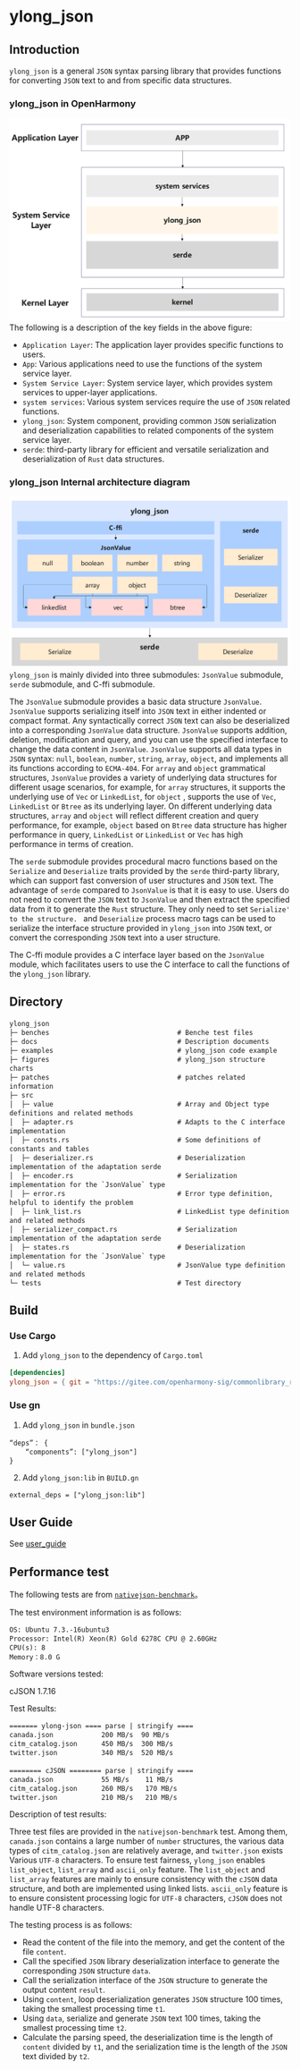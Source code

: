 # ylong_json

## Introduction
`ylong_json` is a general `JSON` syntax parsing library that provides functions for converting `JSON` text to and from specific data structures.

### ylong_json in OpenHarmony
![structure](./figures/ylong_json_oh_relate.png)
The following is a description of the key fields in the above figure:
- `Application Layer`: The application layer provides specific functions to users.
- `App`: Various applications need to use the functions of the system service layer.
- `System Service Layer`: System service layer, which provides system services to upper-layer applications.
- `system services`: Various system services require the use of `JSON` related functions.
- `ylong_json`: System component, providing common `JSON` serialization and deserialization capabilities to related components of the system service layer.
- `serde`: third-party library for efficient and versatile serialization and deserialization of `Rust` data structures.

### ylong_json Internal architecture diagram
![structure](./figures/ylong_json_inner_structure.png)
`ylong_json` is mainly divided into three submodules: `JsonValue` submodule, `serde` submodule, and C-ffi submodule.

The `JsonValue` submodule provides a basic data structure `JsonValue`.
`JsonValue` supports serializing itself into `JSON` text in either indented or compact format. Any syntactically correct `JSON` text can also be deserialized into a corresponding `JsonValue` data structure.
`JsonValue` supports addition, deletion, modification and query, and you can use the specified interface to change the data content in `JsonValue`.
`JsonValue` supports all data types in `JSON` syntax: `null`, `boolean`, `number`, `string`, `array`, `object`, and implements all its functions according to `ECMA-404`.
For `array` and `object` grammatical structures, `JsonValue` provides a variety of underlying data structures for different usage scenarios, for example, for `array` structures, it supports the underlying use of `Vec` or `LinkedList`, for `object` , supports the use of `Vec`, `LinkedList` or `Btree` as its underlying layer.
On different underlying data structures, `array` and `object` will reflect different creation and query performance, for example, `object` based on `Btree` data structure has higher performance in query, `LinkedList` or `LinkedList` or `Vec` has high performance in terms of creation.

The `serde` submodule provides procedural macro functions based on the `Serialize` and `Deserialize` traits provided by the `serde` third-party library, which can support fast conversion of user structures and `JSON` text.
The advantage of `serde` compared to `JsonValue` is that it is easy to use. Users do not need to convert the `JSON` text to `JsonValue` and then extract the specified data from it to generate the `Rust` structure. They only need to set `Serialize' to the structure. ` and `Deserialize` process macro tags can be used to serialize the interface structure provided in `ylong_json` into `JSON` text, or convert the corresponding `JSON` text into a user structure.

The C-ffi module provides a C interface layer based on the `JsonValue` module, which facilitates users to use the C interface to call the functions of the `ylong_json` library.
## Directory
```
ylong_json
├─ benches                                # Benche test files
├─ docs                                   # Description documents
├─ examples                               # ylong_json code example
├─ figures                                # ylong_json structure charts
├─ patches                                # patches related information
├─ src
│  ├─ value                               # Array and Object type definitions and related methods
│  ├─ adapter.rs                          # Adapts to the C interface implementation
│  ├─ consts.rs                           # Some definitions of constants and tables
│  ├─ deserializer.rs                     # Deserialization implementation of the adaptation serde
│  ├─ encoder.rs                          # Serialization implementation for the `JsonValue` type
│  ├─ error.rs                            # Error type definition, helpful to identify the problem
│  ├─ link_list.rs                        # LinkedList type definition and related methods
│  ├─ serializer_compact.rs               # Serialization implementation of the adaptation serde
│  ├─ states.rs                           # Deserialization implementation for the `JsonValue` type
│  └─ value.rs                            # JsonValue type definition and related methods
└─ tests                                  # Test directory
```

## Build
### Use Cargo 
1. Add `ylong_json` to the dependency of `Cargo.toml`
```toml
[dependencies]
ylong_json = { git = "https://gitee.com/openharmony-sig/commonlibrary_rust_ylong_json.git" }
```

### Use gn
1. Add `ylong_json` in `bundle.json`
```gn 
“deps”： {
    “components”: ["ylong_json"]
}
```

2. Add `ylong_json:lib` in `BUILD.gn`
```gn 
external_deps = ["ylong_json:lib"]
```

## User Guide
See [user_guide](./docs/user_guide.md)

## Performance test
The following tests are from [`nativejson-benchmark`](https://www.github.com/miloyip/nativejson-benchmark)。

The test environment information is as follows:
```
OS: Ubuntu 7.3.-16ubuntu3
Processor: Intel(R) Xeon(R) Gold 6278C CPU @ 2.60GHz
CPU(s): 8
Memory：8.0 G
```

Software versions tested:

cJSON 1.7.16

Test Results:
```
======= ylong-json ==== parse | stringify ====
canada.json            200 MB/s  90 MB/s 
citm_catalog.json      450 MB/s  300 MB/s 
twitter.json           340 MB/s  520 MB/s

======== cJSON ======== parse | stringify ====
canada.json            55 MB/s    11 MB/s 
citm_catalog.json      260 MB/s   170 MB/s 
twitter.json           210 MB/s   210 MB/s
```

Description of test results:

Three test files are provided in the `nativejson-benchmark` test. Among them, `canada.json` contains a large number of `number` structures, the various data types of `citm_catalog.json` are relatively average, and `twitter.json` exists Various `UTF-8` characters.
To ensure test fairness, `ylong_json` enables `list_object`, `list_array` and `ascii_only` feature.
The `list_object` and `list_array` features are mainly to ensure consistency with the `cJSON` data structure, and both are implemented using linked lists.
`ascii_only` feature is to ensure consistent processing logic for `UTF-8` characters, `cJSON` does not handle UTF-8 characters.

The testing process is as follows:
- Read the content of the file into the memory, and get the content of the file `content`.
- Call the specified `JSON` library deserialization interface to generate the corresponding `JSON` structure `data`.
- Call the serialization interface of the `JSON` structure to generate the output content `result`.
- Using `content`, loop deserialization generates `JSON` structure 100 times, taking the smallest processing time `t1`.
- Using `data`, serialize and generate `JSON` text 100 times, taking the smallest processing time `t2`.
- Calculate the parsing speed, the deserialization time is the length of `content` divided by `t1`, and the serialization time is the length of the `JSON` text divided by `t2`.
